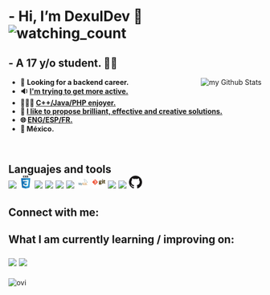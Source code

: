 <h1>- Hi, I’m DexulDev 👋 <img src="https://komarev.com/ghpvc/?username=dexuldev&color=brightgreen" alt="watching_count" />
</h1>
<h2>- A 17 y/o student. 📖🚀</h2>
<img align="right" src="https://github-readme-stats.vercel.app/api?username=dexuldev&include_all_commits=true&count_private=true&show_icons=true&line_height=20&title_color=2B5BBD&icon_color=1124BB&text_color=A1A1A1&bg_color=0,000000,130F40" alt="my Github Stats"/?>
<ul>
  <li>🎈 <strong> Looking for a backend career. <br> 
  <li>🔉 <u> I'm trying to get more active.</u> <br>
  <li>👨🏻‍💻 <u> C++/Java/PHP enjoyer.</u> <br>
  <li>🧠 <u> I like to propose brilliant, effective and creative solutions.</u> <br>
  <li>🌐 <u> ENG/ESP/FR.</u> <br>
  <li>📍 México. <br> </strong>
</ul>
<br>
<p></p>
<h2>Languajes and tools <br>
<img src="https://cdn-icons-png.flaticon.com/512/5968/5968267.png" width="26px">
<img src="https://raw.githubusercontent.com/github/explore/6c6508f34230f0ac0d49e847a326429eefbfc030/topics/css/css.png" width="26px"/>
<img src="https://upload.wikimedia.org/wikipedia/commons/6/6a/JavaScript-logo.png" width="26px"/>
<img src="https://static-00.iconduck.com/assets.00/laravel-icon-497x512-uwybstke.png" width="26px">
<img src="https://upload.wikimedia.org/wikipedia/commons/thumb/9/95/Vue.js_Logo_2.svg/1184px-Vue.js_Logo_2.svg.png" width="26px"/>
<img src="https://cdn-icons-png.flaticon.com/512/5968/5968332.png" width="26px"/>
<img src="https://raw.githubusercontent.com/github/explore/80688e429a7d4ef2fca1e82350fe8e3517d3494d/topics/mysql/mysql.png" width="26px"/>
<img src="https://raw.githubusercontent.com/github/explore/80688e429a7d4ef2fca1e82350fe8e3517d3494d/topics/git/git.png" width="26px"/>
<img src="https://cdn-icons-png.flaticon.com/512/226/226777.png" width="26px"/>
<img src="https://raw.githubusercontent.com/Benio101/cpp-logo/master/cpp_logo.png" width="26px"/>
<img src="https://raw.githubusercontent.com/github/explore/78df643247d429f6cc873026c0622819ad797942/topics/github/github.png" width="26px"/>
</h2> 

<h2>Connect with me:
<!-- 
Why I don't have anything???
My discord btw: Dexul#1523
--->
</h2>

<h2>
  What I am currently learning / improving on:
  <p></p>
  <img src="https://img.shields.io/static/v1?label=Laravel&message=WebSockets&color=red?style=plastic&logo=laravel" />
  <img src="https://img.shields.io/static/v1?label=Vue.JS&message=Perfecting skills&color=skyblue?style=plastic&logo=Vue.JS" />
</h2>
<img align="center" src="https://github-readme-stats.vercel.app/api/top-langs?username=dexuldev&show_icons=true&locale=en&layout=compact&theme=chartreuse-dark" alt="ovi"/>
